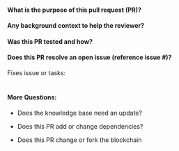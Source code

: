 <!--- Remove sections that do not apply -->
#### What is the purpose of this pull request (PR)?


#### Any background context to help the reviewer?


#### Was this PR tested and how?


#### Does this PR resolve an open issue (reference issue #)?

Fixes issue or tasks:

#

#### More Questions:


- Does the knowledge base need an update?

- Does this PR add or change dependencies?

- Does this PR change or fork the blockchain